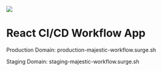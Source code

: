 ![](https://github.com/IamManchanda/react-ci-cd-workflow-app/workflows/CI/badge.svg?branch=develop&event=push)

# React CI/CD Workflow App

Production Domain: production-majestic-workflow.surge.sh

Staging Domain: staging-majestic-workflow.surge.sh

